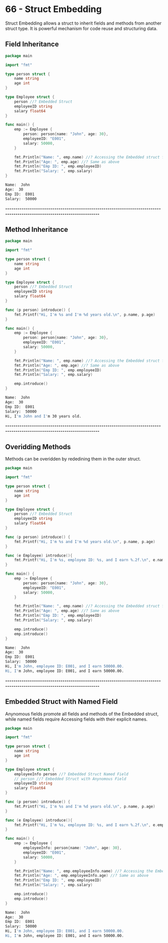 # 66 - Struct Embedding
Struct Embedding allows a struct to inherit fields and methods from another struct type.
It is powerful mechanism for code reuse and structuring data.

## Field Inheritance
```go
package main

import "fmt"

type person struct {
	name string
	age int
}

type Employee struct {
	person //? Embedded Struct
	employeeID string
	salary float64
}

func main() {
	emp := Employee {
		person: person{name: "John", age: 30},
		employeeID: "E001",
		salary: 50000,
	}

	fmt.Println("Name: ", emp.name) //? Accessing the Embedded struct field emp.person.name
	fmt.Println("Age: ", emp.age) //? Same as above
	fmt.Println("Emp ID: ", emp.employeeID)
	fmt.Println("Salary: ", emp.salary)
}
```
```bash
Name:  John
Age:  30
Emp ID:  E001
Salary:  50000
```

**--------------------------------------------------------------------------------------------------------------------------**

## Method Inheritance
```go
package main

import "fmt"

type person struct {
	name string
	age int
}

type Employee struct {
	person //? Embedded Struct
	employeeID string
	salary float64
}

func (p person) introduce() {
	fmt.Printf("Hi, I'm %s and I'm %d years old.\n", p.name, p.age)
}

func main() {
	emp := Employee {
		person: person{name: "John", age: 30},
		employeeID: "E001",
		salary: 50000,
	}

	fmt.Println("Name: ", emp.name) //? Accessing the Embedded struct field emp.person.name
	fmt.Println("Age: ", emp.age) //? Same as above
	fmt.Println("Emp ID: ", emp.employeeID)
	fmt.Println("Salary: ", emp.salary)

	emp.introduce()
}
```
```bash
Name:  John
Age:  30
Emp ID:  E001
Salary:  50000
Hi, I'm John and I'm 30 years old.
```

**--------------------------------------------------------------------------------------------------------------------------**

## Overidding Methods
Methods can be overidden by rededining them in the outer struct.
```go
package main

import "fmt"

type person struct {
	name string
	age int
}

type Employee struct {
	person //? Embedded Struct
	employeeID string
	salary float64
}

func (p person) introduce() {
	fmt.Printf("Hi, I'm %s and I'm %d years old.\n", p.name, p.age)
}

func (e Employee) introduce(){
	fmt.Printf("Hi, I'm %s, employee ID: %s, and I earn %.2f.\n", e.name, e.employeeID, e.salary)
}

func main() {
	emp := Employee {
		person: person{name: "John", age: 30},
		employeeID: "E001",
		salary: 50000,
	}

	fmt.Println("Name: ", emp.name) //? Accessing the Embedded struct field emp.person.name
	fmt.Println("Age: ", emp.age) //? Same as above
	fmt.Println("Emp ID: ", emp.employeeID)
	fmt.Println("Salary: ", emp.salary)

	emp.introduce()
	emp.introduce()
}
```
```bash
Name:  John
Age:  30
Emp ID:  E001
Salary:  50000
Hi, I'm John, employee ID: E001, and I earn 50000.00.
Hi, I'm John, employee ID: E001, and I earn 50000.00.
```

**--------------------------------------------------------------------------------------------------------------------------**

## Embedded Struct with Named Field
Anynomous fields promote all fields and methods of the Embedded struct, while named fields require
Accessing fields with their explicit names.

```go
package main

import "fmt"

type person struct {
	name string
	age int
}

type Employee struct {
	employeeInfo person //? Embedded Struct Named Field
    // person //? Embedded Struct with Anynomous Field 
	employeeID string
	salary float64
}

func (p person) introduce() {
	fmt.Printf("Hi, I'm %s and I'm %d years old.\n", p.name, p.age)
}

func (e Employee) introduce(){
	fmt.Printf("Hi, I'm %s, employee ID: %s, and I earn %.2f.\n", e.employeeInfo.name, e.employeeID, e.salary)
}

func main() {
	emp := Employee {
		employeeInfo: person{name: "John", age: 30},
		employeeID: "E001",
		salary: 50000,
	}

	fmt.Println("Name: ", emp.employeeInfo.name) //? Accessing the Embedded struct field emp.person.name
	fmt.Println("Age: ", emp.employeeInfo.age) //? Same as above
	fmt.Println("Emp ID: ", emp.employeeID)
	fmt.Println("Salary: ", emp.salary)

	emp.introduce()
	emp.introduce()
}
```
```bash
Name:  John
Age:  30
Emp ID:  E001
Salary:  50000
Hi, I'm John, employee ID: E001, and I earn 50000.00.
Hi, I'm John, employee ID: E001, and I earn 50000.00.
```